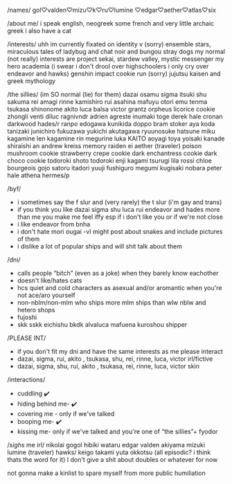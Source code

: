  /names/
gol♡valden♡mizu♡k♡ru♡lumine
♡edgar♡aether♡atlas♡six

/about me/
i speak english, neogreek some french 
and very little archaic greek 
i also have a cat 

/interests/
uhh im currently fixated on 
identity v (sorry) 
ensemble stars, miraculous tales of ladybug and chat noir 
and bungou stray dogs 
my normal (not really) interests are 
project sekai, stardew valley, 
mystic messenger my hero academia 
(i swear i don't drool over highschoolers 
i only cry over endeavor and hawks)
genshin impact cookie run (sorry) 
jujutsu kaisen and greek mythology

/the sillies/ 
(im SO normal (lie) for them)
dazai osamu sigma itsuki shu sakuma rei amagi rinne kamishiro rui 
asahina mafuyu otori emu tenma tsukasa 
shinonome akito luca balsa victor grantz orpheus 
licorice cookie zhongli venti diluc ragnivndr adrien 
agreste inumaki toge derek hale cronan darkwood hades/r 
ranpo edogawa kunikida doppo bram stoker 
aya koda tanizaki junichiro 
fukuzawa yukichi akutagawa ryuunosuke 
hatsune miku kagamine len kagamine rin megurine luka 
KAITO aoyagi toya yoisaki kanade 
shiraishi an andrew kreiss memory 
raiden ei aether (traveler) poison 
mushroom cookie strawberry crepe cookie dark 
enchantress cookie dark choco cookie todoroki shoto 
todoroki enji kagami tsurugi lila rossi 
chloe bourgeois gojo satoru itadori yuuji 
fushiguro megumi kugisaki nobara peter hale athena hermes/p

/byf/
- i sometimes say the f slur and 
(very rarely) the t slur (i'm gay and trans)
- if you think you like dazai sigma shu 
luca rui endeavor and hades 
more than me you make me feel iffy 
esp if i don't like you or if we're not close
- i like endeavor from bnha
- i don't hate mori ougai
-vI might post about snakes and include pictures of them
- i dislike a lot of popular ships and will
 shit talk about them

/dni/
- calls people “bitch” (even as a joke) 
when they barely know eachother
- doesn't like/hates cats
- hcs quiet and cold characters as asexual and/or aromantic 
when you're not ace/aro yourself
- non-nblm/non-mlm who ships more mlm ships 
than wlw nblw and hetero shops
- fujoshi
- skk sskk eichishu bkdk alvaluca 
mafuena kuroshou shipper

/PLEASE INT/
- if you don't fit my dni and have the same 
interests as me please interact
- dazai, sigma, rui, 
akito , tsukasa, shu, rei, rinne, 
luca, victor irl/fictive
- dazai, sigma, shu, rui, 
akito , tsukasa, 
rei, rinne, luca, victor skin

/interactions/
- cuddling ✔️
- hiding behind me- ✔️
- covering me - only if we've talked 
- booping me- ✔️
- kissing me- only if we've talked and 
you're one of “the sillies”+ fyodor



/*sighs* me irl/
nikolai gogol
hibiki wataru
edgar valden
akiyama mizuki
lumine (traveler)
hawks/ keigo takami
yuta okkotsu
(all episodic? i think thats the word for it)
I don't give a shit about doubles or whatever for now

not gonna make a kinlist to spare myself from more public humiliation

